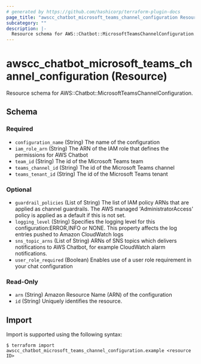 ```yaml
---
# generated by https://github.com/hashicorp/terraform-plugin-docs
page_title: "awscc_chatbot_microsoft_teams_channel_configuration Resource - terraform-provider-awscc"
subcategory: ""
description: |-
  Resource schema for AWS::Chatbot::MicrosoftTeamsChannelConfiguration.
---
```


# awscc_chatbot_microsoft_teams_channel_configuration (Resource)

Resource schema for AWS::Chatbot::MicrosoftTeamsChannelConfiguration.



<!-- schema generated by tfplugindocs -->
## Schema

### Required

- `configuration_name` (String) The name of the configuration
- `iam_role_arn` (String) The ARN of the IAM role that defines the permissions for AWS Chatbot
- `team_id` (String) The id of the Microsoft Teams team
- `teams_channel_id` (String) The id of the Microsoft Teams channel
- `teams_tenant_id` (String) The id of the Microsoft Teams tenant

### Optional

- `guardrail_policies` (List of String) The list of IAM policy ARNs that are applied as channel guardrails. The AWS managed 'AdministratorAccess' policy is applied as a default if this is not set.
- `logging_level` (String) Specifies the logging level for this configuration:ERROR,INFO or NONE. This property affects the log entries pushed to Amazon CloudWatch logs
- `sns_topic_arns` (List of String) ARNs of SNS topics which delivers notifications to AWS Chatbot, for example CloudWatch alarm notifications.
- `user_role_required` (Boolean) Enables use of a user role requirement in your chat configuration

### Read-Only

- `arn` (String) Amazon Resource Name (ARN) of the configuration
- `id` (String) Uniquely identifies the resource.

## Import

Import is supported using the following syntax:

```shell
$ terraform import awscc_chatbot_microsoft_teams_channel_configuration.example <resource ID>
```

